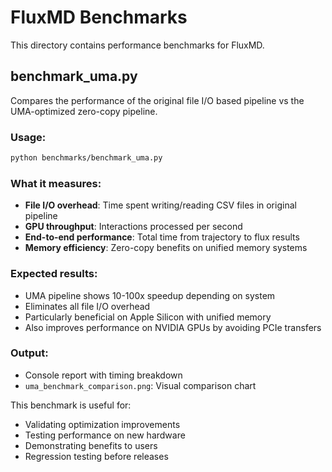# FluxMD Benchmarks

This directory contains performance benchmarks for FluxMD.

## benchmark_uma.py

Compares the performance of the original file I/O based pipeline vs the UMA-optimized zero-copy pipeline.

### Usage:
```bash
python benchmarks/benchmark_uma.py
```

### What it measures:
- **File I/O overhead**: Time spent writing/reading CSV files in original pipeline
- **GPU throughput**: Interactions processed per second
- **End-to-end performance**: Total time from trajectory to flux results
- **Memory efficiency**: Zero-copy benefits on unified memory systems

### Expected results:
- UMA pipeline shows 10-100x speedup depending on system
- Eliminates all file I/O overhead
- Particularly beneficial on Apple Silicon with unified memory
- Also improves performance on NVIDIA GPUs by avoiding PCIe transfers

### Output:
- Console report with timing breakdown
- `uma_benchmark_comparison.png`: Visual comparison chart

This benchmark is useful for:
- Validating optimization improvements
- Testing performance on new hardware
- Demonstrating benefits to users
- Regression testing before releases